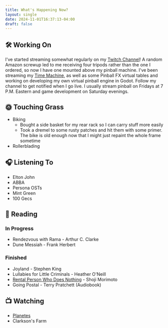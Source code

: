 ```yaml
---
title: What's Happening Now?
layout: single
date: 2024-11-01T16:37:13-04:00
draft: false
---
```

## 🛠️ Working On

I've started streaming somewhat regularly on my [Twitch Channel](https://www.twitch.tv/gandalfdagreat)! A random
Amazon screwup led to me receiving four tripods rather than the one I ordered, so now I have one mounted above
my pinball machine. I've been streaming my [Time Machine](/posts/time_machine), as well as some Pinball FX
virtual tables and working on developing my own virtual pinball engine in Godot. Follow my channel to get notified
when I go live. I usually stream pinball on Fridays at 7 P.M. Eastern and game development on Saturday evenings.


## 🌞 Touching Grass

- Biking
  - Bought a side basket for my rear rack so I can carry stuff more easily
  - Took a dremel to some rusty patches and hit them with some primer. The bike is old enough now that I might just repaint the whole frame sometime
- Rollerblading

## 🎧 Listening To

- Elton John
- ABBA
- Persona OSTs
- Mint Green
- 100 Gecs

## 📖 Reading

### In Progress

- Rendezvous with Rama - Arthur C. Clarke
- Dune Messiah - Frank Herbert

### Finished

- Joyland - Stephen King
- Lullabies for Little Criminals - Heather O'Neill
- [Rental Person Who Does Nothing](https://app.thestorygraph.com/books/c7b5f7a6-586d-4a42-b7f6-7bf8256279ed) - Shoji Morimoto
- Going Postal - Terry Pratchett (Audiobook)

## 📺 Watching

- [Planetes](https://myanimelist.net/anime/329/Planetes)
- Clarkson's Farm






